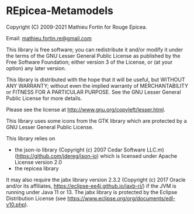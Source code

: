 # REpicea-Metamodels

Copyright (C) 2009-2021 Mathieu Fortin for Rouge Epicea.

Email: mathieu.fortin.re@gmail.com

This library is free software; you can redistribute it and/or
modify it under the terms of the GNU Lesser General Public
License as published by the Free Software Foundation; either
version 3 of the License, or (at your option) any later version.

This library is distributed with the hope that it will be useful,
but WITHOUT ANY WARRANTY; without even the implied
warranty of MERCHANTABILITY or FITNESS FOR A
PARTICULAR PURPOSE. See the GNU Lesser General Public
License for more details.

Please see the license at http://www.gnu.org/copyleft/lesser.html.

This library uses some icons from the GTK library which are protected 
by a GNU Lesser General Public License. 

This library relies on 
- the json-io library (Copyright (c) 2007 Cedar Software LLC.m) (https://github.com/jdereg/json-io) which is licensed under Apache License version 2.0
- the repicea library 

It may also require the jabx library version 2.3.2 (Copyright (c) 2017 Oracle and/or its affiliates, 
https://eclipse-ee4j.github.io/jaxb-ri/) if the JVM is running under Java 11 or 13. 
The jabx library is protected by the Eclipse Distribution License 
(see https://www.eclipse.org/org/documents/edl-v10.php).

